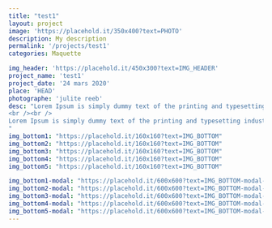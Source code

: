 ```yaml
---
title: "test1"
layout: project
image: 'https://placehold.it/350x400?text=PHOTO'
description: My description
permalink: '/projects/test1'
categories: Maquette

img_header: 'https://placehold.it/450x300?text=IMG_HEADER'
project_name: 'test1'
project_date: '24 mars 2020'
place: 'HEAD'
photographe: 'julite reeb'
desc: "Lorem Ipsum is simply dummy text of the printing and typesetting industry. Lorem Ipsum has been the industry's standard dummy text ever since the 1500s, when an unknown printer took a galley of type and scrambled it to make a type specimen book. It has survived not only five centuries, but also the leap into electronic typesetting, remaining essentially unchanged. It was popularised in the 1960s with the release of Letraset sheets containing Lorem Ipsum passages, and more recently with desktop publishing software like Aldus PageMaker including versions of Lorem Ipsum.
<br /><br />
Lorem Ipsum is simply dummy text of the printing and typesetting industry. Lorem Ipsum has been the industry's standard dummy text ever since the 1500s, when an unknown printer took a galley of type and scrambled it to make a type specimen book. It has survived not only five centuries, but also the leap into electronic typesetting, remaining essentially unchanged. It was popularised in the 1960s with the release of Letraset sheets containing Lorem Ipsum passages, and more recently with desktop publishing software like Aldus PageMaker including versions of Lorem Ipsum
"
img_bottom1: "https://placehold.it/160x160?text=IMG_BOTTOM"
img_bottom2: "https://placehold.it/160x160?text=IMG_BOTTOM"
img_bottom3: "https://placehold.it/160x160?text=IMG_BOTTOM"
img_bottom4: "https://placehold.it/160x160?text=IMG_BOTTOM"
img_bottom5: "https://placehold.it/160x160?text=IMG_BOTTOM"

img_bottom1-modal: "https://placehold.it/600x600?text=IMG_BOTTOM-modal-1"
img_bottom2-modal: "https://placehold.it/600x600?text=IMG_BOTTOM-modal-2"
img_bottom3-modal: "https://placehold.it/600x600?text=IMG_BOTTOM-modal-3"
img_bottom4-modal: "https://placehold.it/600x600?text=IMG_BOTTOM-modal-4"
img_bottom5-modal: "https://placehold.it/600x600?text=IMG_BOTTOM-modal-5"
---
```


